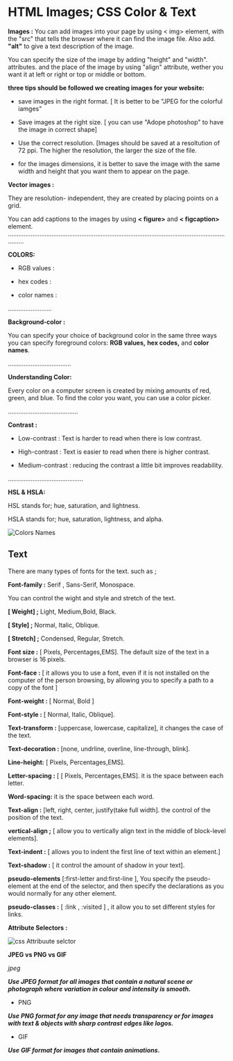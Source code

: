 # HTML Images; CSS Color & Text

**Images :**
You can add images into your page by using < img> element, with the "src" that tells the browser where it can find the image file. Also add.
**"alt"** to give a text description of the image.

You can specify the size of the image by adding "height" and "width". attributes. and the place of the image by using "align" attribute, wether
you want it at left or right or top or middle or bottom.

 **three tips should be followed we creating images for your website:**

 * save images in the right format. [ It is better to be "JPEG for the colorful iamges"

* Save images at the right size. [ you can use "Adope photoshop" to have the image in correct shape]

* Use the correct resolution. [Images should be saved at a resoltution of 72 ppi. The higher the resolution, the larger the size of the file.

* for the images dimensions, it is better to save the image with the same width and height that you want them to appear on the page.

**Vector images :**

They are resolution- independent, they are created by placing points on a grid.

You can add captions to the images by using **< figure>** and **< figcaption>** element. .....................................................................................................................................


**COLORS:**

* RGB values :

* hex codes :

* color names : 

.........................

**Background-color :**

You can specify your choice of background color in the same three ways you can specify foreground colors: **RGB values,** **hex codes,** and **color names**.

....................................

**Understanding Color:**

Every color on a computer screen is created by mixing amounts of red, green, and blue. To find the color you want, you can use a color picker.

........................................

**Contrast :**

* Low-contrast : Text is harder to read when there is low contrast.

* High-contrast : Text is easier to read when there is higher contrast.

* Medium-contrast : reducing the contrast a little bit improves readability.

...........................................

**HSL & HSLA:**

HSL stands for; hue, saturation, and lightness.

HSLA stands for; hue, saturation, lightness, and alpha.


![Colors Names](https://blog.hubspot.com/hs-fs/hubfs/Google%20Drive%20Integration/Draft%20-%20CSS%20Colors-4.png?width=600&name=Draft%20-%20CSS%20Colors-4.png)
>>>>>>>>>>>>>>>>>>>>>>>>>>>>>>>>>>>>>>>>>>>>>>


## Text 

There are many types of fonts for the text. such as ;

**Font-family :** Serif , Sans-Serif, Monospace.

You can control the wight and style and stretch of the text.

**[ Weight] ;** Light, Medium,Bold, Black.

**[ Style] ;** Normal, Italic, Oblique.

**[ Stretch] ;** Condensed, Regular, Stretch.

**Font size :** [ Pixels, Percentages,EMS].
The default size of the text in a browser is 16 pixels. 

**Font-face :** [ it allows you to use a font, even if it is not installed on the computer of the person browsing, by allowing you to specify a path to a copy of the font ]

**Font-weight :** [ Normal, Bold ]

**Font-style :** [ Normal, Italic, Oblique].

**Text-transform :** [uppercase, lowercase, capitalize], it changes the case of the text.

**Text-decoration :** [none, undrline, overline, line-through, blink].

**Line-height:**  [ Pixels, Percentages,EMS].

**Letter-spacing :** [ [ Pixels, Percentages,EMS]. it is the space between each letter.


**Word-spacing:** it is the space between each word.


**Text-align :** [left, right, center, justify(take full width]. the control of the position of the text.

**vertical-align ;** [ allow you to vertically align text in the middle of block-level elements].

**Text-indent :** [ allows you to indent the first line of text within an element.]


**Text-shadow :** [ it control the amount of shadow in your text].

**pseudo-elements** [:first-letter and:first-line ], You specify the pseudo-element at the end of the selector, and then specify the declarations as
you would normally for any other element.


**pseudo-classes :** [ :link , :visited ] , it allow you to set different styles for links.


**Attribute Selectors :**

![css Attribuute selctor ](https://www.programmersought.com/images/313/ddbc6cc6fc652ba2174f900ce2eedb09.png)




**JPEG vs PNG vs GIF** 

*jpeg* 

***Use JPEG format for all images that contain a natural scene
or photograph where variation in colour and intensity is smooth.***


* PNG

***Use PNG format for any image that needs transparency or for images with text & objects with sharp contrast edges like logos.***


* GIF 

***Use GIF format for images that contain animations.***










